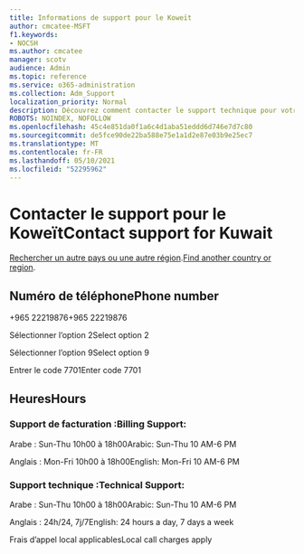 ```yaml
---
title: Informations de support pour le Koweït
author: cmcatee-MSFT
f1.keywords:
- NOCSH
ms.author: cmcatee
manager: scotv
audience: Admin
ms.topic: reference
ms.service: o365-administration
ms.collection: Adm_Support
localization_priority: Normal
description: Découvrez comment contacter le support technique pour votre pays ou région.
ROBOTS: NOINDEX, NOFOLLOW
ms.openlocfilehash: 45c4e851da0f1a6c4d1aba51eddd6d746e7d7c80
ms.sourcegitcommit: de5fce90de22ba588e75e1a1d2e87e03b9e25ec7
ms.translationtype: MT
ms.contentlocale: fr-FR
ms.lasthandoff: 05/10/2021
ms.locfileid: "52295962"
---
```

# <a name="contact-support-for-kuwait"></a><span data-ttu-id="11f08-103">Contacter le support pour le Koweït</span><span class="sxs-lookup"><span data-stu-id="11f08-103">Contact support for Kuwait</span></span>

<span data-ttu-id="11f08-104">[Rechercher un autre pays ou une autre région](../../business-video/get-help-support.md).</span><span class="sxs-lookup"><span data-stu-id="11f08-104">[Find another country or region](../../business-video/get-help-support.md).</span></span>

## <a name="phone-number"></a><span data-ttu-id="11f08-105">Numéro de téléphone</span><span class="sxs-lookup"><span data-stu-id="11f08-105">Phone number</span></span>
<span data-ttu-id="11f08-106">+965 22219876</span><span class="sxs-lookup"><span data-stu-id="11f08-106">+965 22219876</span></span>

<span data-ttu-id="11f08-107">Sélectionner l’option 2</span><span class="sxs-lookup"><span data-stu-id="11f08-107">Select option 2</span></span>

<span data-ttu-id="11f08-108">Sélectionner l’option 9</span><span class="sxs-lookup"><span data-stu-id="11f08-108">Select option 9</span></span>

<span data-ttu-id="11f08-109">Entrer le code 7701</span><span class="sxs-lookup"><span data-stu-id="11f08-109">Enter code 7701</span></span>

## <a name="hours"></a><span data-ttu-id="11f08-110">Heures</span><span class="sxs-lookup"><span data-stu-id="11f08-110">Hours</span></span>
### <a name="billing-support"></a><span data-ttu-id="11f08-111">Support de facturation :</span><span class="sxs-lookup"><span data-stu-id="11f08-111">Billing Support:</span></span>

<span data-ttu-id="11f08-112">Arabe : Sun-Thu 10h00 à 18h00</span><span class="sxs-lookup"><span data-stu-id="11f08-112">Arabic: Sun-Thu 10 AM-6 PM</span></span>

<span data-ttu-id="11f08-113">Anglais : Mon-Fri 10h00 à 18h00</span><span class="sxs-lookup"><span data-stu-id="11f08-113">English: Mon-Fri 10 AM-6 PM</span></span>

### <a name="technical-support"></a><span data-ttu-id="11f08-114">Support technique :</span><span class="sxs-lookup"><span data-stu-id="11f08-114">Technical Support:</span></span>

<span data-ttu-id="11f08-115">Arabe : Sun-Thu 10h00 à 18h00</span><span class="sxs-lookup"><span data-stu-id="11f08-115">Arabic: Sun-Thu 10 AM-6 PM</span></span>

<span data-ttu-id="11f08-116">Anglais : 24h/24, 7j/7</span><span class="sxs-lookup"><span data-stu-id="11f08-116">English: 24 hours a day, 7 days a week</span></span>

<span data-ttu-id="11f08-117">Frais d’appel local applicables</span><span class="sxs-lookup"><span data-stu-id="11f08-117">Local call charges apply</span></span>

